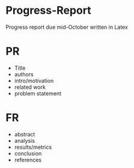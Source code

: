 # Progress-Report
Progress report due mid-October written in Latex

# PR
- Title
- authors
- intro/motivation
- related work
- problem statement

# FR
- abstract
- analysis
- results/metrics
- conclusion
- references
